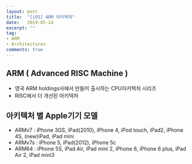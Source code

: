 ```yaml
---
layout: post
title:  "[iOS] ARM 아키텍쳐"
date:   2019-05-24
excerpt: ""
tag:
- ARM 
- Architectures
comments: true
---
```


## ARM ( Advanced RISC Machine )
- 영국 ARM holdings사에서 만들어 출시하는 CPU아키텍처 시리즈
- RISC에서 더 개선된 아키텍처



## 아키텍처 별 Apple기기 모델

- ARMv7 : iPhone 3GS, iPad(2010), iPhone 4, iPod touch, iPad2, iPhone 4S, (new)iPad, iPad mini
- ARMv7s : iPhone 5, iPad(2012), iPhone 5c
- ARM64 : iPhone 5S, iPad Air, iPad mini 2, iPhone 6, iPhone 6 plus, iPad Air 2, iPad mini3
